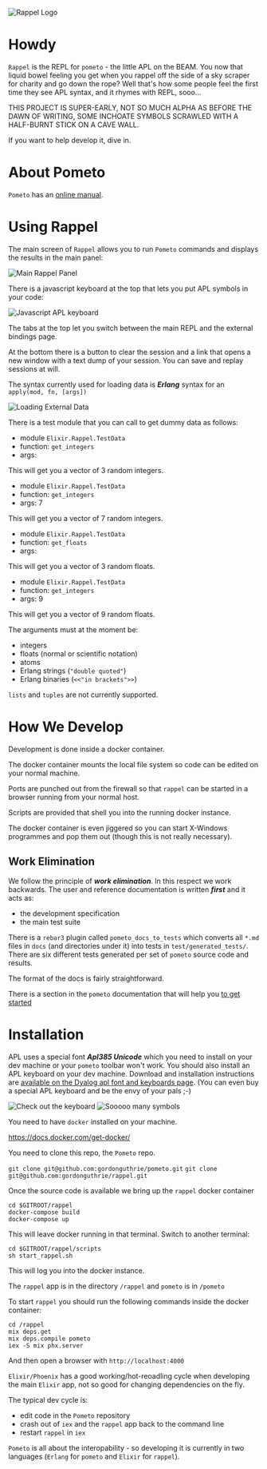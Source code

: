 ![Rappel Logo](apps/rappel_web/assets/static/images/rappel_logo.png)

# Howdy

`Rappel` is the REPL for `pometo` - the little APL on the BEAM. You now that liquid bowel feeling you get when you rappel off the side of a sky scraper for charity and go down the rope? Well that's how some people feel the first time they see APL syntax, and it rhymes with REPL, sooo...

THIS PROJECT IS SUPER-EARLY, NOT SO MUCH ALPHA AS BEFORE THE DAWN OF WRITING, SOME INCHOATE SYMBOLS SCRAWLED WITH A HALF-BURNT STICK ON A CAVE WALL.

If you want to help develop it, dive in.

# About Pometo

`Pometo` has an [online manual](https://gordonguthrie.github.io/pometo/).

# Using Rappel

The main screen of `Rappel` allows you to run `Pometo` commands and displays the results in the main panel:

![Main Rappel Panel](./docs/images/rappel_main_page.png)

There is a javascript keyboard at the top that lets you put APL symbols in your code:

![Javascript APL keyboard](./docs/images/apl_javascript_keyboard.png)

The tabs at the top let you switch between the main REPL and the external bindings page.

At the bottom there is a button to clear the session and a link that opens a new window with a text dump of your session. You can save and replay sessions at will.

The syntax currently used for loading data is ***Erlang*** syntax for an `apply(mod, fn, [args])`

![Loading External Data](./docs/images/rappel_load_data.png)

There is a test module that you can call to get dummy data as follows:

* module `Elixir.Rappel.TestData`
* function: `get_integers`
* args:

This will get you a vector of 3 random integers.

* module `Elixir.Rappel.TestData`
* function: `get_integers`
* args: 7

This will get you a vector of 7 random integers.

* module `Elixir.Rappel.TestData`
* function: `get_floats`
* args:

This will get you a vector of 3 random floats.

* module `Elixir.Rappel.TestData`
* function: `get_integers`
* args: 9

This will get you a vector of 9 random floats.

The arguments must at the moment be:

* integers
* floats (normal or scientific notation)
* atoms
* Erlang strings (`"double quoted"`)
* Erlang binaries (`<<"in brackets">>`)

`lists` and `tuples` are not currently supported.

# How We Develop

Development is done inside a docker container.

The docker container mounts the local file system so code can be edited on your normal machine.

Ports are punched out from the firewall so that `rappel` can be started in a browser running from your normal host.

Scripts are provided that shell you into the running docker instance.

The docker container is even jiggered so you can start X-Windows programmes and pop them out (though this is not really necessary).

## Work Elimination

We follow the principle of ***work elimination***. In this respect we work backwards. The user and reference documentation is written ***first*** and it acts as:

* the development specification
* the main test suite

There is a `rebar3` plugin called `pometo_docs_to_tests` which converts all `*.md` files in `docs` (and directories under it) into tests in `test/generated_tests/`. There are six different tests generated per set of `pometo` source code and results.

The format of the docs is fairly straightforward.

There is a section in the `pometo` documentation that will help you [to get started](https://gordonguthrie.github.io/pometo/implementation_reference/getting_started_as_a_developer_of_the_pometo_runtime_and_language.html)

# Installation

APL uses a special font ***Apl385 Unicode*** which you need to install on your dev machine or your `pometo` toolbar won't work. You should also install an APL keyboard on your dev machine. Download and installation instructions are [available on the Dyalog apl font and keyboards page](https://www.dyalog.com/apl-font-keyboard.htm). (You can even buy a special APL keyboard and be the envy of your pals ;-)

![Check out the keyboard](./docs/images/apl_keyboard_I.jpg)
![Sooooo many symbols](./docs/images/apl_keyboard_II.jpg)

You need to have `docker` installed on your machine.

https://docs.docker.com/get-docker/

You need to clone this repo, the `Pometo` repo.

`git clone git@github.com:gordonguthrie/pometo.git`
`git clone git@github.com:gordonguthrie/rappel.git`

Once the source code is available we bring up the `rappel` docker container

```
cd $GITROOT/rappel
docker-compose build
docker-compose up
```

This will leave docker running in that terminal. Switch to another terminal:

```
cd $GITROOT/rappel/scripts
sh start_rappel.sh
```

This will log you into the docker instance.

The `rappel` app is in the directory `/rappel` and `pometo` is in `/pometo`

To start `rappel` you should run the following commands inside the docker container:

```
cd /rappel
mix deps.get
mix deps.compile pometo
iex -S mix phx.server
```

And then open a browser with `http://localhost:4000`

`Elixir/Phoenix` has a good working/hot-reoadling cycle when developing the main `Elixir` app, not so good for changing dependencies on the fly.

The typical dev cycle is:

* edit code in the `Pometo` repository
* crash out of `iex` and the `rappel` app back to the command line
* restart `rappel` in `iex`

`Pometo` is all about the interopability - so developing it is currently in two languages (`Erlang` for `pometo` and `Elixir` for `rappel`).
